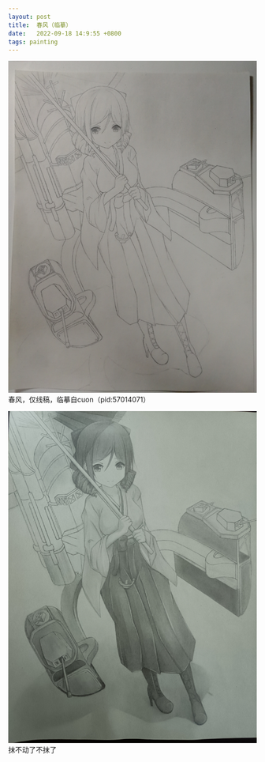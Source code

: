 ```yaml
---
layout: post
title:  春风（临摹）
date:   2022-09-18 14:9:55 +0800
tags: painting
---
```


![春风](/assets/paintings/2022-09-18-harukaze.jpg "春风")
春风，仅线稿，临摹自cuon（pid:57014071）

![春风](/assets/paintings/2023-01-07-harukaze.jpg "春风")
抹不动了不抹了
